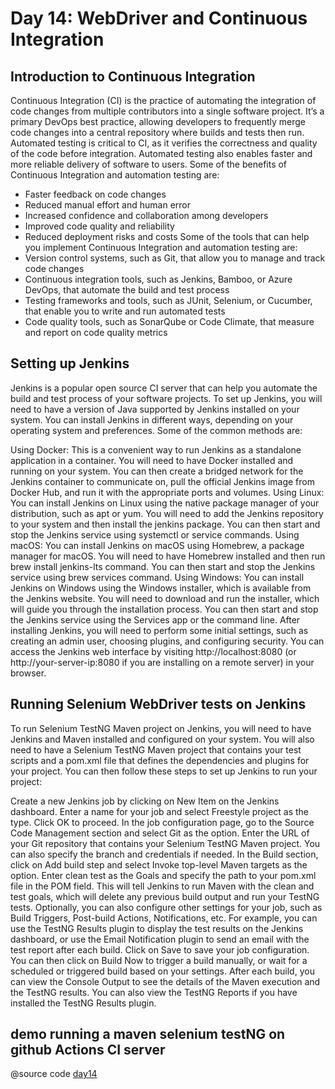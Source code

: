 # Day 14: WebDriver and Continuous Integration


## Introduction to Continuous Integration
Continuous Integration (CI) is the practice of automating the integration of code changes from multiple contributors into a single software project. It’s a primary DevOps best practice, allowing developers to frequently merge code changes into a central repository where builds and tests then run. Automated testing is critical to CI, as it verifies the correctness and quality of the code before integration. Automated testing also enables faster and more reliable delivery of software to users.
Some of the benefits of Continuous Integration and automation testing are:
- Faster feedback on code changes
- Reduced manual effort and human error
- Increased confidence and collaboration among developers
- Improved code quality and reliability
- Reduced deployment risks and costs
  Some of the tools that can help you implement Continuous Integration and automation testing are:
- Version control systems, such as Git, that allow you to manage and track code changes
- Continuous integration tools, such as Jenkins, Bamboo, or Azure DevOps, that automate the build and test process
- Testing frameworks and tools, such as JUnit, Selenium, or Cucumber, that enable you to write and run automated tests
- Code quality tools, such as SonarQube or Code Climate, that measure and report on code quality metrics

## Setting up Jenkins
Jenkins is a popular open source CI server that can help you automate the build and test process of your software projects. To set up Jenkins, you will need to have a version of Java supported by Jenkins installed on your system. You can install Jenkins in different ways, depending on your operating system and preferences. Some of the common methods are:

Using Docker: This is a convenient way to run Jenkins as a standalone application in a container. You will need to have Docker installed and running on your system. You can then create a bridged network for the Jenkins container to communicate on, pull the official Jenkins image from Docker Hub, and run it with the appropriate ports and volumes.
Using Linux: You can install Jenkins on Linux using the native package manager of your distribution, such as apt or yum. You will need to add the Jenkins repository to your system and then install the jenkins package. You can then start and stop the Jenkins service using systemctl or service commands.
Using macOS: You can install Jenkins on macOS using Homebrew, a package manager for macOS. You will need to have Homebrew installed and then run brew install jenkins-lts command. You can then start and stop the Jenkins service using brew services command.
Using Windows: You can install Jenkins on Windows using the Windows installer, which is available from the Jenkins website. You will need to download and run the installer, which will guide you through the installation process. You can then start and stop the Jenkins service using the Services app or the command line.
After installing Jenkins, you will need to perform some initial settings, such as creating an admin user, choosing plugins, and configuring security. You can access the Jenkins web interface by visiting http://localhost:8080 (or http://your-server-ip:8080 if you are installing on a remote server) in your browser.

## Running Selenium WebDriver tests on Jenkins
To run Selenium TestNG Maven project on Jenkins, you will need to have Jenkins and Maven installed and configured on your system. You will also need to have a Selenium TestNG Maven project that contains your test scripts and a pom.xml file that defines the dependencies and plugins for your project. You can then follow these steps to set up Jenkins to run your project:

Create a new Jenkins job by clicking on New Item on the Jenkins dashboard. Enter a name for your job and select Freestyle project as the type. Click OK to proceed.
In the job configuration page, go to the Source Code Management section and select Git as the option. Enter the URL of your Git repository that contains your Selenium TestNG Maven project. You can also specify the branch and credentials if needed.
In the Build section, click on Add build step and select Invoke top-level Maven targets as the option. Enter clean test as the Goals and specify the path to your pom.xml file in the POM field. This will tell Jenkins to run Maven with the clean and test goals, which will delete any previous build output and run your TestNG tests.
Optionally, you can also configure other settings for your job, such as Build Triggers, Post-build Actions, Notifications, etc. For example, you can use the TestNG Results plugin to display the test results on the Jenkins dashboard, or use the Email Notification plugin to send an email with the test report after each build.
Click on Save to save your job configuration. You can then click on Build Now to trigger a build manually, or wait for a scheduled or triggered build based on your settings.
After each build, you can view the Console Output to see the details of the Maven execution and the TestNG results. You can also view the TestNG Reports if you have installed the TestNG Results plugin.


## demo running a maven selenium testNG on github Actions CI server
@source code [day14](src/test/java/day14)